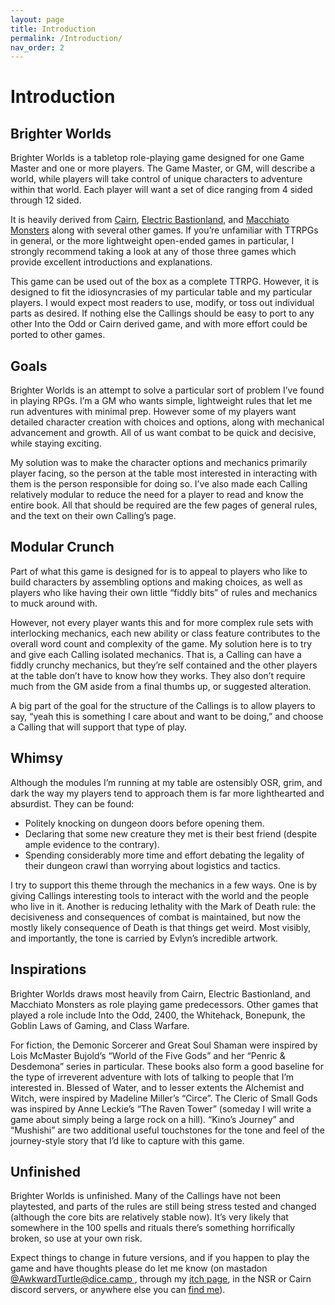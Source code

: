 ```yaml
---
layout: page
title: Introduction
permalink: /Introduction/
nav_order: 2
---
```


# Introduction

## Brighter Worlds

Brighter Worlds is a tabletop role-playing game designed for one Game Master and one or more players. The Game Master, or GM, will describe a world, while players will take control of unique characters to adventure within that world. Each player will want a set of dice ranging from 4 sided through 12 sided.

It is heavily derived from [Cairn](https://cairnrpg.com/), [Electric Bastionland](https://www.bastionland.com/), and [Macchiato Monsters](https://www.drivethrurpg.com/product/264169/Macchiato-Monsters) along with several other games. If you’re unfamiliar with TTRPGs in general, or the more lightweight open-ended games in particular, I strongly recommend taking a look at any of those three games which provide excellent introductions and explanations.

This game can be used out of the box as a complete TTRPG. However, it is designed to fit the idiosyncrasies of my particular table and my particular players. I would expect most readers to use,  modify, or toss out individual parts as desired. If nothing else the Callings should be easy to port to any other Into the Odd or Cairn derived game, and with more effort could be ported to other games.

## Goals

Brighter Worlds is an attempt to solve a particular sort of problem I’ve found in playing RPGs. I’m a GM who wants simple, lightweight rules that let me run adventures with minimal prep. However some of my players want detailed character creation with choices and options, along with mechanical advancement and growth. All of us want combat to be quick and decisive, while staying exciting.

My solution was to make the character options and mechanics primarily player facing, so the person at the table most interested in interacting with them is the person responsible for doing so. I’ve also made each Calling relatively modular to reduce the need for a player to read and know the entire book. All that should be required are the few pages of general rules, and the text on their own Calling’s page.

## Modular Crunch

Part of what this game is designed for is to appeal to players who like to build characters by assembling options and making choices, as well as players who like having their own little “fiddly bits” of rules and mechanics to muck around with.

However, not every player wants this and for more complex rule sets with interlocking mechanics, each new ability or class feature contributes to the overall word count and complexity of the game. My solution here is to try and give each Calling isolated mechanics. That is, a Calling can have a fiddly crunchy mechanics, but they’re self contained and the other players at the table don’t have to know how they works. They also don’t require much from the GM aside from a final thumbs up, or suggested alteration.

A big part of the goal for the structure of the Callings is to allow players to say, “yeah this is something I care about and want to be doing,” and choose a Calling that will support that type of play.

## Whimsy

Although the modules I’m running at my table are ostensibly OSR, grim, and dark the way my players tend to approach them is far more lighthearted and absurdist. They can be found:

 * Politely knocking on dungeon doors before opening them.
 * Declaring that some new creature they met is their best friend (despite ample evidence to the contrary).
 * Spending considerably more time and effort debating the legality of their dungeon crawl than worrying about logistics and tactics.

I try to support this theme through the mechanics in a few ways. One is by giving Callings interesting tools to interact with the world and the people who live in it. Another is reducing lethality with the Mark of Death rule: the decisiveness and consequences of combat is maintained, but now the mostly likely consequence of Death is that things get weird. Most visibly, and importantly, the tone is carried by Evlyn’s incredible artwork. 

## Inspirations

Brighter Worlds draws most heavily from Cairn, Electric Bastionland, and Macchiato Monsters as role playing game predecessors. Other games that played a role include Into the Odd, 2400, the Whitehack, Bonepunk, the Goblin Laws of Gaming, and Class Warfare.

For fiction, the Demonic Sorcerer and Great Soul Shaman were inspired by Lois McMaster Bujold’s “World of the Five Gods” and her “Penric & Desdemona” series in particular. These books also form a good baseline for the type of irreverent adventure with lots of talking to people that I’m interested in. Blessed of Water, and to lesser extents the Alchemist and Witch, were inspired by Madeline Miller’s “Circe”. The Cleric of Small Gods was inspired by Anne Leckie’s “The Raven Tower” (someday I will write a game about simply being a large rock on a hill). “Kino’s Journey” and “Mushishi” are two additional useful touchstones for the tone and feel of the journey-style story that I’d like to capture with this game.

## Unfinished

Brighter Worlds is unfinished. Many of the Callings have not been playtested, and parts of the rules are still being stress tested and changed (although the core bits are relatively stable now). It’s very likely that somewhere in the 100 spells and rituals there’s something horrifically broken, so use at your own risk.  

Expect things to change in future versions, and if you happen to play the game and have thoughts please do let me know (on mastadon [@AwkwardTurtle@dice.camp ](https://dice.camp/@AwkwardTurtle), through my [itch page](https://awkwardturtle.itch.io/), in the NSR or Cairn discord servers, or anywhere else you can [find me](https://awkwrdturtle.games)).